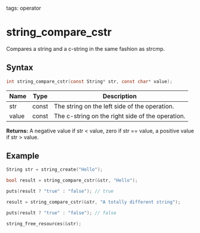 tags: operator

# string_compare_cstr

Compares a string and a c-string in the same fashion as strcmp.

## Syntax

```c
int string_compare_cstr(const String* str, const char* value);
```

| Name | Type | Description |
| --- | --- | --- |
| str | const | The string on the left side of the operation. |
| value | const | The c-string on the right side of the operation. |

**Returns:** A negative value if str < value, zero if str == value, a positive value if str > value.

## Example

```c
String str = string_create("Hello");

bool result = string_compare_cstr(&str, "Hello");

puts(result ? "true" : "false"); // true

result = string_compare_cstr(&str, "A totally different string");

puts(result ? "true" : "false"); // false

string_free_resources(&str);
```